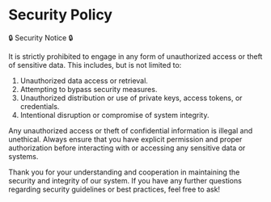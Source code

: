 # Security Policy

🔒 Security Notice 🔒

It is strictly prohibited to engage in any form of unauthorized access or theft of sensitive data. This includes, but is not limited to:

1. Unauthorized data access or retrieval.
2. Attempting to bypass security measures.
3. Unauthorized distribution or use of private keys, access tokens, or credentials.
4. Intentional disruption or compromise of system integrity.

Any unauthorized access or theft of confidential information is illegal and unethical. Always ensure that you have explicit permission and proper authorization before interacting with or accessing any sensitive data or systems.

Thank you for your understanding and cooperation in maintaining the security and integrity of our system. If you have any further questions regarding security guidelines or best practices, feel free to ask!
